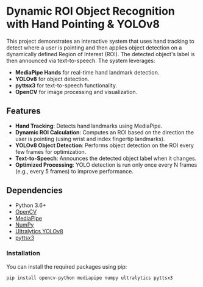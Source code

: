 
# Dynamic ROI Object Recognition with Hand Pointing & YOLOv8

This project demonstrates an interactive system that uses hand tracking to detect where a user is pointing and then applies object detection on a dynamically defined Region of Interest (ROI). The detected object's label is then announced via text-to-speech. The system leverages:

- **MediaPipe Hands** for real-time hand landmark detection.
- **YOLOv8** for object detection.
- **pyttsx3** for text-to-speech functionality.
- **OpenCV** for image processing and visualization.

## Features

- **Hand Tracking**: Detects hand landmarks using MediaPipe.
- **Dynamic ROI Calculation**: Computes an ROI based on the direction the user is pointing (using wrist and index fingertip landmarks).
- **YOLOv8 Object Detection**: Performs object detection on the ROI every few frames for optimization.
- **Text-to-Speech**: Announces the detected object label when it changes.
- **Optimized Processing**: YOLO detection is run only once every N frames (e.g., every 5 frames) to improve performance.

## Dependencies

- Python 3.6+
- [OpenCV](https://opencv.org/)
- [MediaPipe](https://mediapipe.dev/)
- [NumPy](https://numpy.org/)
- [Ultralytics YOLOv8](https://github.com/ultralytics/ultralytics)
- [pyttsx3](https://pyttsx3.readthedocs.io/)

### Installation

You can install the required packages using pip:

```bash
pip install opencv-python mediapipe numpy ultralytics pyttsx3
